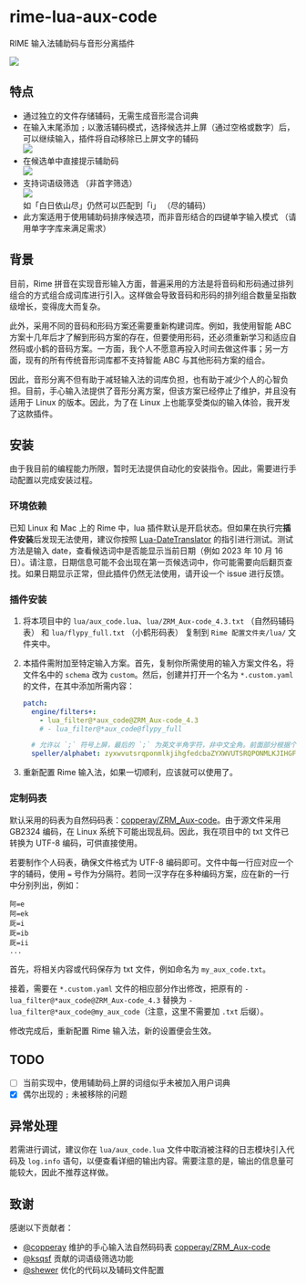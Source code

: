 # rime-lua-aux-code

RIME 输入法辅助码与音形分离插件

![](https://cdn.jsdelivr.net/gh/HowcanoeWang/rime-lua-aux-code/static/rime_select.gif)

## 特点

* 通过独立的文件存储辅码，无需生成音形混合词典
* 在输入末尾添加 `;` 以激活辅码模式，选择候选并上屏（通过空格或数字）后，可以继续输入，插件将自动移除已上屏文字的辅码  
  ![](https://cdn.jsdelivr.net/gh/HowcanoeWang/rime-lua-aux-code/static/aux_split.png)
* 在候选单中直接提示辅助码  
  ![](https://cdn.jsdelivr.net/gh/HowcanoeWang/rime-lua-aux-code/static/aux_notice.png)
* 支持词语级筛选 （非首字筛选）  
  ![](https://cdn.jsdelivr.net/gh/HowcanoeWang/rime-lua-aux-code/static/aux_word.png)  
  如「白日依山尽」仍然可以匹配到「i」 （尽的辅码）
* 此方案适用于使用辅助码排序候选项，而非音形结合的四键单字输入模式 （请用单字字库来满足需求）

## 背景

目前，Rime 拼音在实现音形输入方面，普遍采用的方法是将音码和形码通过排列组合的方式组合成词库进行引入。这样做会导致音码和形码的排列组合数量呈指数级增长，变得庞大而复杂。

此外，采用不同的音码和形码方案还需要重新构建词库。例如，我使用智能 ABC 方案十几年后才了解到形码方案的存在，但要使用形码，还必须重新学习和适应自然码或小鹤的音码方案。一方面，我个人不愿意再投入时间去做这件事；另一方面，现有的所有传统音形词库都不支持智能 ABC 与其他形码方案的组合。

因此，音形分离不但有助于减轻输入法的词库负担，也有助于减少个人的心智负担。目前，手心输入法提供了音形分离方案，但该方案已经停止了维护，并且没有适用于 Linux 的版本。因此，为了在 Linux 上也能享受类似的输入体验，我开发了这款插件。

## 安装

由于我目前的编程能力所限，暂时无法提供自动化的安装指令。因此，需要进行手动配置以完成安装过程。

### 环境依赖

已知 Linux 和 Mac 上的 Rime 中，lua 插件默认是开启状态。但如果在执行完**插件安装**后发现无法使用，建议你按照 [Lua-DateTranslator](https://github.com/hchunhui/librime-lua/wiki) 的指引进行测试。测试方法是输入 date，查看候选词中是否能显示当前日期（例如 2023 年 10 月 16 日）。请注意，日期信息可能不会出现在第一页候选词中，你可能需要向后翻页查找。如果日期显示正常，但此插件仍然无法使用，请开设一个 issue 进行反馈。

### 插件安装

1. 将本项目中的 `lua/aux_code.lua`、`lua/ZRM_Aux-code_4.3.txt` （自然码辅码表） 和 `lua/flypy_full.txt` （小鹤形码表） 复制到 `Rime 配置文件夹/lua/` 文件夹中。

2. 本插件需附加至特定输入方案。首先，复制你所需使用的输入方案文件名，将文件名中的 `schema` 改为 `custom`。然后，创建并打开一个名为 `*.custom.yaml` 的文件，在其中添加所需内容：

    ```yaml
    patch:
      engine/filters+:
        - lua_filter@*aux_code@ZRM_Aux-code_4.3
        # - lua_filter@*aux_code@flypy_full

      # 允许以 `;` 符号上屏，最后的 `;` 为英文半角字符，非中文全角。前面部分根据个人配置自行调整
      speller/alphabet: zyxwvutsrqponmlkjihgfedcbaZYXWVUTSRQPONMLKJIHGFEDCBA.,;
    ```

3. 重新配置 Rime 输入法，如果一切顺利，应该就可以使用了。

### 定制码表

默认采用的码表为自然码码表：[copperay/ZRM_Aux-code](https://github.com/copperay/ZRM_Aux-code/tree/main)。由于源文件采用 GB2324 编码，在 Linux 系统下可能出现乱码。因此，我在项目中的 txt 文件已转换为 UTF-8 编码，可供直接使用。

若要制作个人码表，确保文件格式为 UTF-8 编码即可。文件中每一行应对应一个字的辅码，使用 `=` 号作为分隔符。若同一汉字存在多种编码方案，应在新的一行中分别列出，例如：

```plaintxt
阿=e
阿=ek
厑=i
厑=ib
厑=ii
...
```

首先，将相关内容或代码保存为 txt 文件，例如命名为 `my_aux_code.txt`。

接着，需要在 `*.custom.yaml` 文件的相应部分作出修改，把原有的 `- lua_filter@*aux_code@ZRM_Aux-code_4.3` 替换为 `- lua_filter@*aux_code@my_aux_code`（注意，这里不需要加 `.txt` 后缀）。

修改完成后，重新配置 Rime 输入法，新的设置便会生效。

## TODO

* [ ] 当前实现中，使用辅助码上屏的词组似乎未被加入用户词典
* [x] 偶尔出现的 `;` 未被移除的问题

## 异常处理

若需进行调试，建议你在 `lua/aux_code.lua` 文件中取消被注释的日志模块引入代码及 `log.info` 语句，以便查看详细的输出内容。需要注意的是，输出的信息量可能较大，因此不推荐这样做。

## 致谢

感谢以下贡献者：

* [@copperay](https://github.com/copperay) 维护的手心输入法自然码码表 [copperay/ZRM_Aux-code](https://github.com/copperay/ZRM_Aux-code/tree/main)
* [@ksqsf](https://github.com/ksqsf) 贡献的词语级筛选功能
* [@shewer](https://github.com/shewer) 优化的代码以及辅码文件配置
